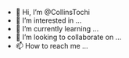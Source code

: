 - 👋 Hi, I’m @CollinsTochi
- 👀 I’m interested in ...
- 🌱 I’m currently learning ...
- 💞️ I’m looking to collaborate on ...
- 📫 How to reach me ...

<!---
CollinsTochi/CollinsTochi is a ✨ special ✨ repository because its `README.md` (this file) appears on your GitHub profile.
You can click the Preview link to take a look at your changes.
--->
